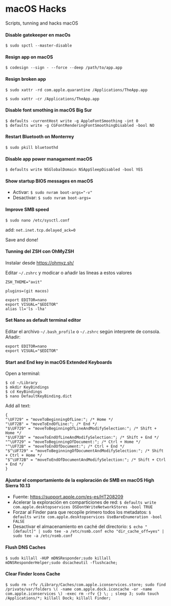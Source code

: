 # macOS Hacks

Scripts, tunning and hacks macOS

#### Disable gatekeeper en macOs

`$ sudo spctl --master-disable`

#### Resign app on macOS

`$ codesign --sign - --force --deep /path/to/app.app`

#### Resign broken app

`$ sudo xattr -rd com.apple.quarantine /Applications/TheApp.app`

`$ sudo xattr -cr /Applications/TheApp.app`

#### Disable font smothing in macOS Big Sur

```
$ defaults -currentHost write -g AppleFontSmoothing -int 0
$ defaults write -g CGFontRenderingFontSmoothingDisabled -bool NO
```
#### Restart Bluetooth on Monterrey

```
$ sudo pkill bluetoothd
```

#### Disable app power managament macOS

`$ defaults write NSGlobalDomain NSAppSleepDisabled -bool YES`

#### Show startup BIOS messages en macOS

- Activar: `$ sudo nvram boot-args="-v"`
- Desactivar: `$ sudo nvram boot-args=`

#### Improve SMB speed

`$ sudo nano /etc/sysctl.conf`

add:
`net.inet.tcp.delayed_ack=0`

Save and done!


#### Tunning del ZSH con OhMyZSH

Instalar desde https://ohmyz.sh/

Editar `~/.zshrc` y modicar o añadir las lineas a estos valores

```
ZSH_THEME="avit"

plugins=(git macos)

export EDITOR=nano
export VISUAL="$EDITOR"
alias ll='ls -lha'

```

#### Set Nano as default terminal editor

Editar el archivo `~/.bash_profile` o `~/.zshrc` según interprete de consola.
Añadir:

```
export EDITOR=nano
export VISUAL="$EDITOR"
```


#### Start and End key in macOS Extended Keyboards

Open a terminal:
   
```
$ cd ~/Library
$ mkdir KeyBindings
$ cd KeyBindings
$ nano DefaultKeyBinding.dict
```

Add all text:

```
{
"\UF729" = "moveToBeginningOfLine:"; /* Home */
"\UF72B" = "moveToEndOfLine:"; /* End */
"$\UF729" = "moveToBeginningOfLineAndModifySelection:"; /* Shift + Home */
"$\UF72B" = "moveToEndOfLineAndModifySelection:"; /* Shift + End */
"^\UF729" = "moveToBeginningOfDocument:"; /* Ctrl + Home */
"^\UF72B" = "moveToEndOfDocument:"; /* Ctrl + End */
"$^\UF729" = "moveToBeginningOfDocumentAndModifySelection:"; /* Shift + Ctrl + Home */
"$^\UF72B" = "moveToEndOfDocumentAndModifySelection:"; /* Shift + Ctrl + End */
}
```

#### Ajustar el comportamiento de la exploración de SMB en macOS High Sierra 10.13

  - Fuente: https://support.apple.com/es-es/HT208209
  - Acelerar la exploración en comparticiones de red: 
  `$ defaults write com.apple.desktopservices DSDontWriteNetworkStores -bool TRUE`
  - Forzar al Finder para que recopile primero todos los metadatos: 
  `$ defaults write com.apple.desktopservices UseBareEnumeration -bool FALSE`
  - Desactivar el almacenamiento en caché del directorio: 
  `$ echo "[default]" | sudo tee -a /etc/nsmb.conf echo "dir_cache_off=yes" | sudo tee -a /etc/nsmb.conf`
 
#### Flush DNS Caches

`$ sudo killall -HUP mDNSResponder;sudo killall mDNSResponderHelper;sudo dscacheutil -flushcache;`

#### Clear Finder Icons Cache

`$ sudo rm -rfv /Library/Caches/com.apple.iconservices.store; sudo find /private/var/folders \( -name com.apple.dock.iconcache -or -name com.apple.iconservices \) -exec rm -rfv {} \; ; sleep 3; sudo touch /Applications/*; killall Dock; killall Finder;`


